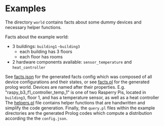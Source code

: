 <!-- (c) https://github.com/MontiCore/monticore -->
# Examples

The directory `world` contains facts about some dummy devices and necessary helper functions.

Facts about the example world:
- 3 buildings: `building1` -`building3`
  - each building has 3 floors
  - each floor has rooms
- 2 hardware components available: `sensor_temperature` and `heat_controller`

See [facts.json](./world/facts.json) for the generated facts config which was composed of all device configurations and their states, or see [facts.pl](./world/facts.pl) for the generated prolog world.
Devices are named after their properties. E.g. "raspy_b3_f1_controller_temp_1" is one of two Rasperry Pis, located in `building3`, floor 1, and has a temperature sensor, as well as a heat controller
The [helpers.pl](./world/helpers.pl) file contains helper functions that are handwritten and simplify the code generation.
Finally, the `query.pl` files within the example directories are the generated Prolog codes which compute a distribution according the the `config.json`.

